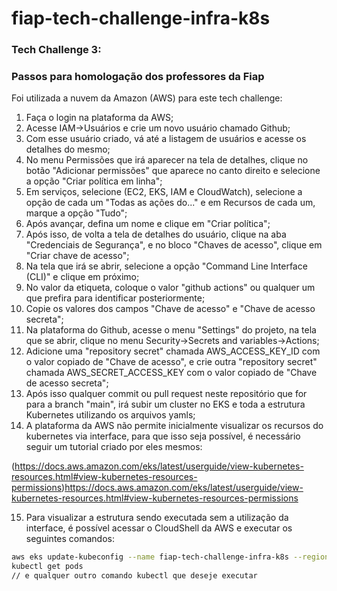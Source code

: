 # fiap-tech-challenge-infra-k8s

### Tech Challenge 3:
### Passos para homologação dos professores da Fiap

Foi utilizada a nuvem da Amazon (AWS) para este tech challenge:

1. Faça o login na plataforma da AWS;
2. Acesse IAM->Usuários e crie um novo usuário chamado Github;
3. Com esse usuário criado, vá até a listagem de usuários e acesse os detalhes do mesmo;
4. No menu Permissões que irá aparecer na tela de detalhes, clique no botão "Adicionar permissões" que aparece no canto direito e selecione a opção "Criar política em linha";
5. Em serviços, selecione (EC2, EKS, IAM e CloudWatch), selecione a opção de cada um "Todas as ações do..." e em Recursos de cada um, marque a opção "Tudo";
6. Após avançar, defina um nome e clique em "Criar política";
7. Após isso, de volta a tela de detalhes do usuário, clique na aba "Credenciais de Segurança", e no bloco "Chaves de acesso", clique em "Criar chave de acesso";
8. Na tela que irá se abrir, selecione a opção "Command Line Interface (CLI)" e clique em próximo;
9. No valor da etiqueta, coloque o valor "github actions" ou qualquer um que prefira para identificar posteriormente;
10. Copie os valores dos campos "Chave de acesso" e "Chave de acesso secreta";
11. Na plataforma do Github, acesse o menu "Settings" do projeto, na tela que se abrir, clique no menu Security->Secrets and variables->Actions;
12. Adicione uma "repository secret" chamada AWS_ACCESS_KEY_ID com o valor copiado de "Chave de acesso", e crie outra "repository secret" chamada AWS_SECRET_ACCESS_KEY com o valor copiado de "Chave de acesso secreta";
13. Após isso qualquer commit ou pull request neste repositório que for para a branch "main", irá subir um cluster no EKS e toda a estrutura Kubernetes utilizando os arquivos yamls;
14. A plataforma da AWS não permite inicialmente visualizar os recursos do kubernetes via interface, para que isso seja possível, é necessário seguir um tutorial criado por eles mesmos:

(https://docs.aws.amazon.com/eks/latest/userguide/view-kubernetes-resources.html#view-kubernetes-resources-permissions)https://docs.aws.amazon.com/eks/latest/userguide/view-kubernetes-resources.html#view-kubernetes-resources-permissions

15. Para visualizar a estrutura sendo executada sem a utilização da interface, é possível acessar o CloudShell da AWS e executar os seguintes comandos:

```sh
aws eks update-kubeconfig --name fiap-tech-challenge-infra-k8s --region=us-east-1 
kubectl get pods
// e qualquer outro comando kubectl que deseje executar
```

